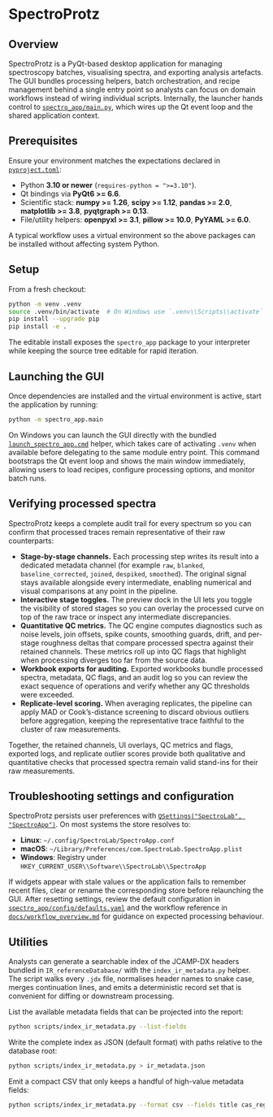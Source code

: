 # SpectroProtz

## Overview
SpectroProtz is a PyQt-based desktop application for managing spectroscopy
batches, visualising spectra, and exporting analysis artefacts. The GUI bundles
processing helpers, batch orchestration, and recipe management behind a single
entry point so analysts can focus on domain workflows instead of wiring
individual scripts. Internally, the launcher hands control to
[`spectro_app/main.py`](spectro_app/main.py), which wires up the Qt event loop
and the shared application context.

## Prerequisites
Ensure your environment matches the expectations declared in
[`pyproject.toml`](pyproject.toml):

- Python **3.10 or newer** (`requires-python = ">=3.10"`).
- Qt bindings via **PyQt6 >= 6.6**.
- Scientific stack: **numpy >= 1.26**, **scipy >= 1.12**, **pandas >= 2.0**,
  **matplotlib >= 3.8**, **pyqtgraph >= 0.13**.
- File/utility helpers: **openpyxl >= 3.1**, **pillow >= 10.0**, **PyYAML >= 6.0**.

A typical workflow uses a virtual environment so the above packages can be
installed without affecting system Python.

## Setup
From a fresh checkout:

```bash
python -m venv .venv
source .venv/bin/activate  # On Windows use `.venv\\Scripts\\activate`
pip install --upgrade pip
pip install -e .
```

The editable install exposes the `spectro_app` package to your interpreter
while keeping the source tree editable for rapid iteration.

## Launching the GUI
Once dependencies are installed and the virtual environment is active, start the
application by running:

```bash
python -m spectro_app.main
```

On Windows you can launch the GUI directly with the bundled
[`launch_spectro_app.cmd`](launch_spectro_app.cmd) helper, which takes care of
activating `.venv` when available before delegating to the same module entry
point. This command bootstraps the Qt event loop and shows the main window
immediately, allowing users to load recipes, configure processing options, and
monitor batch runs.

## Verifying processed spectra
SpectroProtz keeps a complete audit trail for every spectrum so you can confirm
that processed traces remain representative of their raw counterparts:

- **Stage-by-stage channels.** Each processing step writes its result into a
  dedicated metadata channel (for example `raw`, `blanked`,
  `baseline_corrected`, `joined`, `despiked`, `smoothed`). The original signal
  stays available alongside every intermediate, enabling numerical and visual
  comparisons at any point in the pipeline.
- **Interactive stage toggles.** The preview dock in the UI lets you toggle the
  visibility of stored stages so you can overlay the processed curve on top of
  the raw trace or inspect any intermediate discrepancies.
- **Quantitative QC metrics.** The QC engine computes diagnostics such as noise
  levels, join offsets, spike counts, smoothing guards, drift, and per-stage
  roughness deltas that compare processed spectra against their retained
  channels. These metrics roll up into QC flags that highlight when processing
  diverges too far from the source data.
- **Workbook exports for auditing.** Exported workbooks bundle processed
  spectra, metadata, QC flags, and an audit log so you can review the exact
  sequence of operations and verify whether any QC thresholds were exceeded.
- **Replicate-level scoring.** When averaging replicates, the pipeline can apply
  MAD or Cook’s-distance screening to discard obvious outliers before
  aggregation, keeping the representative trace faithful to the cluster of raw
  measurements.

Together, the retained channels, UI overlays, QC metrics and flags, exported
logs, and replicate outlier scores provide both qualitative and quantitative
checks that processed spectra remain valid stand-ins for their raw measurements.

## Troubleshooting settings and configuration
SpectroProtz persists user preferences with
[`QSettings("SpectroLab", "SpectroApp")`](spectro_app/app_context.py). On most
systems the store resolves to:

- **Linux**: `~/.config/SpectroLab/SpectroApp.conf`
- **macOS**: `~/Library/Preferences/com.SpectroLab.SpectroApp.plist`
- **Windows**: Registry under `HKEY_CURRENT_USER\\Software\\SpectroLab\\SpectroApp`

If widgets appear with stale values or the application fails to remember recent
files, clear or rename the corresponding store before relaunching the GUI. After
resetting settings, review the default configuration in
[`spectro_app/config/defaults.yaml`](spectro_app/config/defaults.yaml) and the
workflow reference in [`docs/workflow_overview.md`](docs/workflow_overview.md)
for guidance on expected processing behaviour.

## Utilities
Analysts can generate a searchable index of the JCAMP-DX headers bundled in
`IR_referenceDatabase/` with the `index_ir_metadata.py` helper. The script
walks every `.jdx` file, normalises header names to snake case, merges
continuation lines, and emits a deterministic record set that is convenient for
diffing or downstream processing.

List the available metadata fields that can be projected into the report:

```bash
python scripts/index_ir_metadata.py --list-fields
```

Write the complete index as JSON (default format) with paths relative to the
database root:

```bash
python scripts/index_ir_metadata.py > ir_metadata.json
```

Emit a compact CSV that only keeps a handful of high-value metadata fields:

```bash
python scripts/index_ir_metadata.py --format csv --fields title cas_registry_no molform owner > ir_metadata.csv
```
